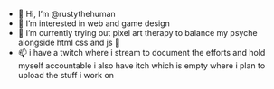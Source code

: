 - 👋 Hi, I’m @rustythehuman
- 👀 I’m interested in web and game design
- 🌱 I’m currently trying out pixel art therapy to balance my psyche alongside html css and js 💞️
- 📫 i have a twitch where i stream to document the efforts and hold myself accountable
     i also have itch which is empty where i plan to upload the stuff i work on
     

<!---
rustythehuman/rustythehuman is a ✨ special ✨ repository because its `README.md` (this file) appears on your GitHub profile.
You can click the Preview link to take a look at your changes.
--->
